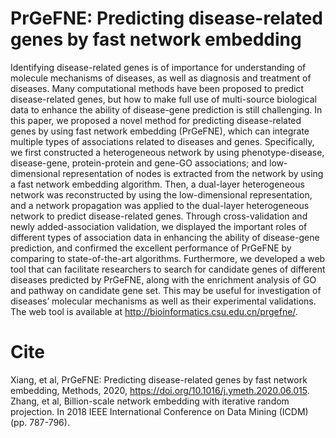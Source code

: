 # PrGeFNE: Predicting disease-related genes by fast network embedding
Identifying disease-related genes is of importance for understanding of molecule mechanisms of diseases, as well as diagnosis and treatment of diseases. Many computational methods have been proposed to predict disease-related genes, but how to make full use of multi-source biological data to enhance the ability of disease-gene prediction is still challenging. In this paper, we proposed a novel method for predicting disease-related genes by using fast network embedding (PrGeFNE), which can integrate multiple types of associations related to diseases and genes. Specifically, we first constructed a heterogeneous network by using phenotype-disease, disease-gene, protein-protein and gene-GO associations; and low-dimensional representation of nodes is extracted from the network by using a fast network embedding algorithm. Then, a dual-layer heterogeneous network was reconstructed by using the low-dimensional representation, and a network propagation was applied to the dual-layer heterogeneous network to predict disease-related genes. Through cross-validation and newly added-association validation, we displayed the important roles of different types of association data in enhancing the ability of disease-gene prediction, and confirmed the excellent performance of PrGeFNE by comparing to state-of-the-art algorithms. Furthermore, we developed a web tool that can facilitate researchers to search for candidate genes of different diseases predicted by PrGeFNE, along with the enrichment analysis of GO and pathway on candidate gene set. This may be useful for investigation of diseases’ molecular mechanisms as well as their experimental validations. The web tool is available at http://bioinformatics.csu.edu.cn/prgefne/.

# Cite
Xiang, et al, PrGeFNE: Predicting disease-related genes by fast network embedding, Methods, 2020, https://doi.org/10.1016/j.ymeth.2020.06.015.  
Zhang, et al, Billion-scale network embedding with iterative random projection. In 2018 IEEE International Conference on Data Mining (ICDM) (pp. 787-796).
